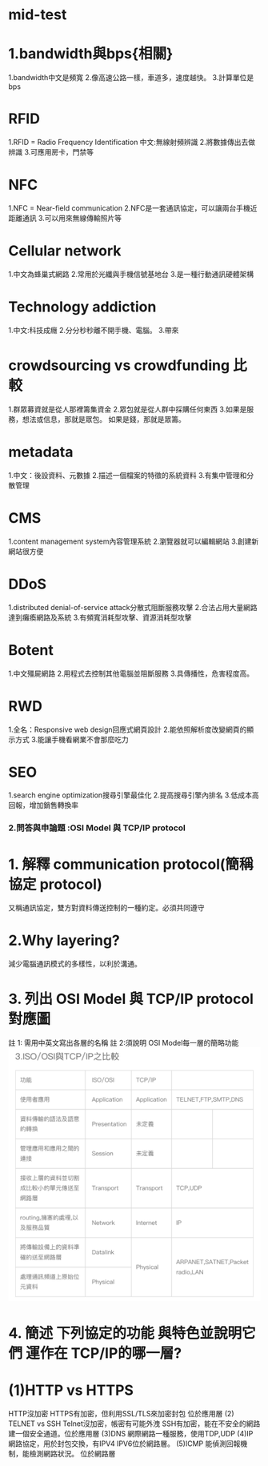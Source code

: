 # mid-test
# 1.bandwidth與bps{相關}
1.bandwidth中文是頻寬
2.像高速公路一樣，車道多，速度越快。
3.計算單位是bps

# RFID
1.RFID = Radio  Frequency Identification 中文:無線射頻辨識
2.將數據傳出去做辨識
3.可應用房卡，門禁等

# NFC
1.NFC = Near-field communication
2.NFC是一套通訊協定，可以讓兩台手機近距離通訊
3.可以用來無線傳輸照片等
# Cellular network
1.中文為蜂巢式網路
2.常用於光纖與手機信號基地台
3.是一種行動通訊硬體架構

# Technology addiction
1.中文:科技成癮
2.分分秒秒離不開手機、電腦。
3.帶來
# crowdsourcing vs crowdfunding 比較
1.群眾募資就是從人那裡籌集資金
2.眾包就是從人群中採購任何東西
3.如果是服務，想法或信息，那就是眾包。
如果是錢，那就是眾籌。
# metadata
1.中文：後設資料、元數據
2.描述一個檔案的特徵的系統資料
3.有集中管理和分散管理
# CMS
1.content management system內容管理系統
2.瀏覽器就可以編輯網站
3.創建新網站很方便
# DDoS
1.distributed denial-of-service attack分散式阻斷服務攻擊
2.合法占用大量網路達到癱瘓網路及系統
3.有頻寬消耗型攻擊、資源消耗型攻擊
# Botent
1.中文殭屍網路
2.用程式去控制其他電腦並阻斷服務
3.具傳播性，危害程度高。
# RWD
1.全名：Responsive web design回應式網頁設計
2.能依照解析度改變網頁的顯示方式
3.能讓手機看網業不會那麼吃力
# SEO
1.search engine optimization搜尋引擎最佳化
2.提高搜尋引擎內排名
3.低成本高回報，增加銷售轉換率
### 2.問答與申論題 :OSI Model 與 TCP/IP protocol
# 1. 解釋 communication protocol(簡稱協定 protocol)
又稱通訊協定，雙方對資料傳送控制的一種約定。必須共同遵守
# 2.Why layering?
減少電腦通訊模式的多樣性，以利於溝通。
 # 3. 列出 OSI Model 與 TCP/IP protocol對應圖
   註 1: 需用中英文寫出各層的名稱
    註 2:須說明 OSI Model每一層的簡略功能
![協定protocol](IMG_2137.PNG)
# 4. 簡述 下列協定的功能 與特色並說明它們 運作在 TCP/IP的哪一層?
   # (1)HTTP vs HTTPS 
   HTTP沒加密 HTTPS有加密，但利用SSL/TLS來加密封包 位於應用層
   (2) TELNET vs SSH 
   Telnet沒加密，帳密有可能外洩 SSH有加密，能在不安全的網路建一個安全通道。位於應用層
   (3)DNS 
   網際網路一種服務，使用TDP,UDP
   (4)IP 
   網路協定，用於封包交換，有IPV4 IPV6位於網路層。
   (5)ICMP
   能偵測回報機制，能檢測網路狀況。
   位於網路層
   

